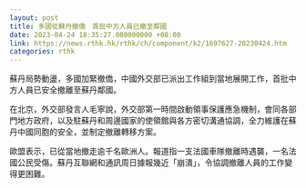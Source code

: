 ```yaml
---
layout: post
title: 多國從蘇丹撤僑　首批中方人員已撤至鄰國
date: 2023-04-24 18:35:27.000000000 +08:00
link: https://news.rthk.hk/rthk/ch/component/k2/1697627-20230424.htm
categories: rthk
---
```


蘇丹局勢動盪，多國加緊撤僑，中國外交部已派出工作組到當地展開工作，首批中方人員已安全撤離至蘇丹鄰國。

在北京，外交部發言人毛寧說，外交部第一時間啟動領事保護應急機制，會同各部門地方政府，以及駐蘇丹和周邊國家的使領館與各方密切溝通協調，全力維護在蘇丹中國同胞的安全，並制定撤離轉移方案。

歐盟表示，已從當地撤走逾千名歐洲人。報道指一支法國車隊撤離時遇襲，一名法國公民受傷。蘇丹互聯網和通訊周日據報幾近「崩潰」，令協調撤離人員的工作變得更困難。
